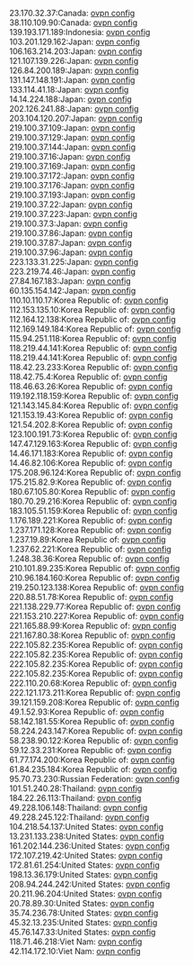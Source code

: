 23.170.32.37:Canada: [ovpn config](vpn/23_170_32_37.ovpn)  
38.110.109.90:Canada: [ovpn config](vpn/38_110_109_90.ovpn)  
139.193.171.189:Indonesia: [ovpn config](vpn/139_193_171_189.ovpn)  
103.201.129.162:Japan: [ovpn config](vpn/103_201_129_162.ovpn)  
106.163.214.203:Japan: [ovpn config](vpn/106_163_214_203.ovpn)  
121.107.139.226:Japan: [ovpn config](vpn/121_107_139_226.ovpn)  
126.84.200.189:Japan: [ovpn config](vpn/126_84_200_189.ovpn)  
131.147.148.191:Japan: [ovpn config](vpn/131_147_148_191.ovpn)  
133.114.41.18:Japan: [ovpn config](vpn/133_114_41_18.ovpn)  
14.14.224.188:Japan: [ovpn config](vpn/14_14_224_188.ovpn)  
202.126.241.88:Japan: [ovpn config](vpn/202_126_241_88.ovpn)  
203.104.120.207:Japan: [ovpn config](vpn/203_104_120_207.ovpn)  
219.100.37.109:Japan: [ovpn config](vpn/219_100_37_109.ovpn)  
219.100.37.129:Japan: [ovpn config](vpn/219_100_37_129.ovpn)  
219.100.37.144:Japan: [ovpn config](vpn/219_100_37_144.ovpn)  
219.100.37.16:Japan: [ovpn config](vpn/219_100_37_16.ovpn)  
219.100.37.169:Japan: [ovpn config](vpn/219_100_37_169.ovpn)  
219.100.37.172:Japan: [ovpn config](vpn/219_100_37_172.ovpn)  
219.100.37.176:Japan: [ovpn config](vpn/219_100_37_176.ovpn)  
219.100.37.193:Japan: [ovpn config](vpn/219_100_37_193.ovpn)  
219.100.37.22:Japan: [ovpn config](vpn/219_100_37_22.ovpn)  
219.100.37.223:Japan: [ovpn config](vpn/219_100_37_223.ovpn)  
219.100.37.3:Japan: [ovpn config](vpn/219_100_37_3.ovpn)  
219.100.37.86:Japan: [ovpn config](vpn/219_100_37_86.ovpn)  
219.100.37.87:Japan: [ovpn config](vpn/219_100_37_87.ovpn)  
219.100.37.96:Japan: [ovpn config](vpn/219_100_37_96.ovpn)  
223.133.31.225:Japan: [ovpn config](vpn/223_133_31_225.ovpn)  
223.219.74.46:Japan: [ovpn config](vpn/223_219_74_46.ovpn)  
27.84.167.183:Japan: [ovpn config](vpn/27_84_167_183.ovpn)  
60.135.154.142:Japan: [ovpn config](vpn/60_135_154_142.ovpn)  
110.10.110.17:Korea Republic of: [ovpn config](vpn/110_10_110_17.ovpn)  
112.153.135.10:Korea Republic of: [ovpn config](vpn/112_153_135_10.ovpn)  
112.164.12.138:Korea Republic of: [ovpn config](vpn/112_164_12_138.ovpn)  
112.169.149.184:Korea Republic of: [ovpn config](vpn/112_169_149_184.ovpn)  
115.94.251.118:Korea Republic of: [ovpn config](vpn/115_94_251_118.ovpn)  
118.219.44.141:Korea Republic of: [ovpn config](vpn/118_219_44_141.ovpn)  
118.219.44.141:Korea Republic of: [ovpn config](vpn/118_219_44_141.ovpn)  
118.42.23.233:Korea Republic of: [ovpn config](vpn/118_42_23_233.ovpn)  
118.42.75.4:Korea Republic of: [ovpn config](vpn/118_42_75_4.ovpn)  
118.46.63.26:Korea Republic of: [ovpn config](vpn/118_46_63_26.ovpn)  
119.192.118.159:Korea Republic of: [ovpn config](vpn/119_192_118_159.ovpn)  
121.143.145.84:Korea Republic of: [ovpn config](vpn/121_143_145_84.ovpn)  
121.153.19.43:Korea Republic of: [ovpn config](vpn/121_153_19_43.ovpn)  
121.54.202.8:Korea Republic of: [ovpn config](vpn/121_54_202_8.ovpn)  
123.100.191.73:Korea Republic of: [ovpn config](vpn/123_100_191_73.ovpn)  
147.47.129.163:Korea Republic of: [ovpn config](vpn/147_47_129_163.ovpn)  
14.46.171.183:Korea Republic of: [ovpn config](vpn/14_46_171_183.ovpn)  
14.46.82.106:Korea Republic of: [ovpn config](vpn/14_46_82_106.ovpn)  
175.208.96.124:Korea Republic of: [ovpn config](vpn/175_208_96_124.ovpn)  
175.215.82.9:Korea Republic of: [ovpn config](vpn/175_215_82_9.ovpn)  
180.67.105.80:Korea Republic of: [ovpn config](vpn/180_67_105_80.ovpn)  
180.70.29.216:Korea Republic of: [ovpn config](vpn/180_70_29_216.ovpn)  
183.105.51.159:Korea Republic of: [ovpn config](vpn/183_105_51_159.ovpn)  
1.176.189.221:Korea Republic of: [ovpn config](vpn/1_176_189_221.ovpn)  
1.237.171.128:Korea Republic of: [ovpn config](vpn/1_237_171_128.ovpn)  
1.237.19.89:Korea Republic of: [ovpn config](vpn/1_237_19_89.ovpn)  
1.237.62.221:Korea Republic of: [ovpn config](vpn/1_237_62_221.ovpn)  
1.248.38.36:Korea Republic of: [ovpn config](vpn/1_248_38_36.ovpn)  
210.101.89.235:Korea Republic of: [ovpn config](vpn/210_101_89_235.ovpn)  
210.96.184.160:Korea Republic of: [ovpn config](vpn/210_96_184_160.ovpn)  
219.250.123.138:Korea Republic of: [ovpn config](vpn/219_250_123_138.ovpn)  
220.88.51.78:Korea Republic of: [ovpn config](vpn/220_88_51_78.ovpn)  
221.138.229.77:Korea Republic of: [ovpn config](vpn/221_138_229_77.ovpn)  
221.153.210.227:Korea Republic of: [ovpn config](vpn/221_153_210_227.ovpn)  
221.165.88.99:Korea Republic of: [ovpn config](vpn/221_165_88_99.ovpn)  
221.167.80.38:Korea Republic of: [ovpn config](vpn/221_167_80_38.ovpn)  
222.105.82.235:Korea Republic of: [ovpn config](vpn/222_105_82_235.ovpn)  
222.105.82.235:Korea Republic of: [ovpn config](vpn/222_105_82_235.ovpn)  
222.105.82.235:Korea Republic of: [ovpn config](vpn/222_105_82_235.ovpn)  
222.105.82.235:Korea Republic of: [ovpn config](vpn/222_105_82_235.ovpn)  
222.110.20.68:Korea Republic of: [ovpn config](vpn/222_110_20_68.ovpn)  
222.121.173.211:Korea Republic of: [ovpn config](vpn/222_121_173_211.ovpn)  
39.121.159.208:Korea Republic of: [ovpn config](vpn/39_121_159_208.ovpn)  
49.1.52.93:Korea Republic of: [ovpn config](vpn/49_1_52_93.ovpn)  
58.142.181.55:Korea Republic of: [ovpn config](vpn/58_142_181_55.ovpn)  
58.224.243.147:Korea Republic of: [ovpn config](vpn/58_224_243_147.ovpn)  
58.238.90.122:Korea Republic of: [ovpn config](vpn/58_238_90_122.ovpn)  
59.12.33.231:Korea Republic of: [ovpn config](vpn/59_12_33_231.ovpn)  
61.77.174.200:Korea Republic of: [ovpn config](vpn/61_77_174_200.ovpn)  
61.84.235.184:Korea Republic of: [ovpn config](vpn/61_84_235_184.ovpn)  
95.70.73.230:Russian Federation: [ovpn config](vpn/95_70_73_230.ovpn)  
101.51.240.28:Thailand: [ovpn config](vpn/101_51_240_28.ovpn)  
184.22.26.113:Thailand: [ovpn config](vpn/184_22_26_113.ovpn)  
49.228.106.148:Thailand: [ovpn config](vpn/49_228_106_148.ovpn)  
49.228.245.122:Thailand: [ovpn config](vpn/49_228_245_122.ovpn)  
104.218.54.137:United States: [ovpn config](vpn/104_218_54_137.ovpn)  
13.231.133.238:United States: [ovpn config](vpn/13_231_133_238.ovpn)  
161.202.144.236:United States: [ovpn config](vpn/161_202_144_236.ovpn)  
172.107.219.42:United States: [ovpn config](vpn/172_107_219_42.ovpn)  
172.81.61.254:United States: [ovpn config](vpn/172_81_61_254.ovpn)  
198.13.36.179:United States: [ovpn config](vpn/198_13_36_179.ovpn)  
208.94.244.242:United States: [ovpn config](vpn/208_94_244_242.ovpn)  
20.211.96.204:United States: [ovpn config](vpn/20_211_96_204.ovpn)  
20.78.89.30:United States: [ovpn config](vpn/20_78_89_30.ovpn)  
35.74.236.78:United States: [ovpn config](vpn/35_74_236_78.ovpn)  
45.32.13.235:United States: [ovpn config](vpn/45_32_13_235.ovpn)  
45.76.147.33:United States: [ovpn config](vpn/45_76_147_33.ovpn)  
118.71.46.218:Viet Nam: [ovpn config](vpn/118_71_46_218.ovpn)  
42.114.172.10:Viet Nam: [ovpn config](vpn/42_114_172_10.ovpn)  
